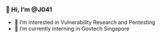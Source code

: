 ### 👋 Hi, I’m @J041

- 👀 I’m interested in Vulnerability Research and Pentesting
- 🌱 I’m currently interning in Govtech Singapore
<!---
J041/J041 is a ✨ special ✨ repository because its `README.md` (this file) appears on your GitHub profile.
You can click the Preview link to take a look at your changes.

- 💞️ I’m looking to collaborate on ...
- 📫 How to reach me ...

--->
